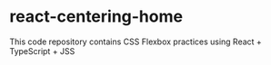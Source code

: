 # react-centering-home
This code repository contains CSS Flexbox practices using React + TypeScript + JSS
